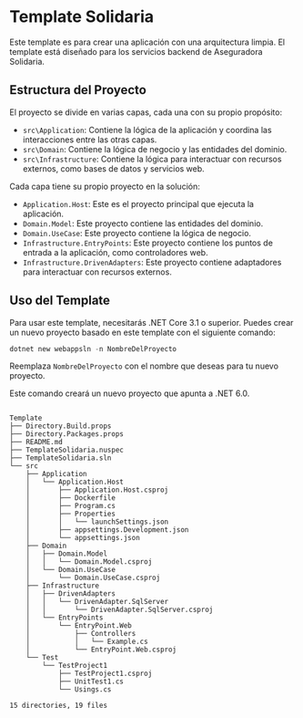 # Template Solidaria

Este template es para crear una aplicación con una arquitectura limpia. El template está diseñado para los servicios backend de Aseguradora Solidaria.

## Estructura del Proyecto

El proyecto se divide en varias capas, cada una con su propio propósito:

- `src\Application`: Contiene la lógica de la aplicación y coordina las interacciones entre las otras capas.
- `src\Domain`: Contiene la lógica de negocio y las entidades del dominio.
- `src\Infrastructure`: Contiene la lógica para interactuar con recursos externos, como bases de datos y servicios web.

Cada capa tiene su propio proyecto en la solución:

- `Application.Host`: Este es el proyecto principal que ejecuta la aplicación.
- `Domain.Model`: Este proyecto contiene las entidades del dominio.
- `Domain.UseCase`: Este proyecto contiene la lógica de negocio.
- `Infrastructure.EntryPoints`: Este proyecto contiene los puntos de entrada a la aplicación, como controladores web.
- `Infrastructure.DrivenAdapters`: Este proyecto contiene adaptadores para interactuar con recursos externos.

## Uso del Template

Para usar este template, necesitarás .NET Core 3.1 o superior. Puedes crear un nuevo proyecto basado en este template con el siguiente comando:

```powershell
dotnet new webappsln -n NombreDelProyecto
```

Reemplaza `NombreDelProyecto` con el nombre que deseas para tu nuevo proyecto.

Este comando creará un nuevo proyecto que apunta a .NET 6.0.

```

Template
├── Directory.Build.props
├── Directory.Packages.props
├── README.md
├── TemplateSolidaria.nuspec
├── TemplateSolidaria.sln
└── src
    ├── Application
    │   └── Application.Host
    │       ├── Application.Host.csproj
    │       ├── Dockerfile
    │       ├── Program.cs
    │       ├── Properties
    │       │   └── launchSettings.json
    │       ├── appsettings.Development.json
    │       └── appsettings.json
    ├── Domain
    │   ├── Domain.Model
    │   │   └── Domain.Model.csproj
    │   └── Domain.UseCase
    │       └── Domain.UseCase.csproj
    ├── Infrastructure
    │   ├── DrivenAdapters
    │   │   └── DrivenAdapter.SqlServer
    │   │       └── DrivenAdapter.SqlServer.csproj
    │   └── EntryPoints
    │       └── EntryPoint.Web
    │           ├── Controllers
    │           │   └── Example.cs
    │           └── EntryPoint.Web.csproj
    └── Test
        └── TestProject1
            ├── TestProject1.csproj
            ├── UnitTest1.cs
            └── Usings.cs

15 directories, 19 files

```
